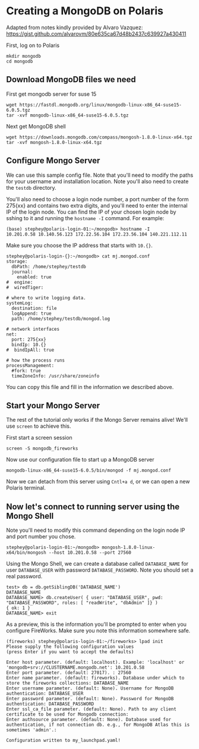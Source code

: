 # Creating a MongoDB on Polaris

Adapted from notes kindly provided by Alvaro Vazquez: https://gist.github.com/alvarovm/80e635ca67d48b2437c639927a430411

First, log on to Polaris

```
mkdir mongodb
cd mongodb
```

## Download MongoDB files we need

First get mongodb server for suse 15

```
wget https://fastdl.mongodb.org/linux/mongodb-linux-x86_64-suse15-6.0.5.tgz
tar -xvf mongodb-linux-x86_64-suse15-6.0.5.tgz
```

Next get MongoDB shell

```
wget https://downloads.mongodb.com/compass/mongosh-1.8.0-linux-x64.tgz
tar -xvf mongosh-1.8.0-linux-x64.tgz
```

## Configure Mongo Server

We can use this sample config file. Note that you'll need
to modify the paths for your username and installation
location. Note you'll also need to create the `testdb`
directory.

You'll also need to choose a login node number,
a port number of the form 275{xx} and contains two extra digits,
and you'll need to enter the internal IP of the login node. You
can find the IP of your chosen login node by sshing to it and
running the `hostname -I` command. For example:

```
(base) stephey@polaris-login-01:~/mongodb> hostname -I
10.201.0.58 10.140.56.123 172.22.56.104 172.23.56.104 140.221.112.11 
```

Make sure you choose the IP address that starts with `10.{}`.


```
stephey@polaris-login-{}:~/mongodb> cat mj.mongod.conf 
storage:
  dbPath: /home/stephey/testdb
  journal:
    enabled: true
#  engine:
#  wiredTiger:

# where to write logging data.
systemLog:
  destination: file
  logAppend: true
  path: /home/stephey/testdb/mongod.log

# network interfaces
net:
  port: 275{xx}
  bindIp: 10.{}
#  bindIpAll: true

# how the process runs
processManagement:
  #fork: true
  timeZoneInfo: /usr/share/zoneinfo
```

You can copy this file and fill in the information we described
above.

## Start your Mongo Server

The rest of the tutorial only works if the Mongo Server
remains alive! We'll use `screen` to achieve this.

First start a screen session

```
screen -S mongodb_fireworks
```

Now use our configuration file to start up a MongoDB server

```
mongodb-linux-x86_64-suse15-6.0.5/bin/mongod -f mj.mongod.conf
```

Now we can detach from this server using `Cntl+a d`, or we can open a new Polaris
terminal.

## Now let's connect to running server using the Mongo Shell

Note you'll need to modify this command depending on the login node IP and port number you chose.

```
stephey@polaris-login-01:~/mongodb> mongosh-1.8.0-linux-x64/bin/mongosh --host 10.201.0.58 --port 27560
```

Using the Mongo Shell, we can create a database called `DATABASE_NAME` for user `DATABASE_USER`
with password `DATABASE_PASSWORD`. Note you should set a real password.

```
test> db = db.getSiblingDB('DATABASE_NAME')
DATABASE_NAME
DATABASE_NAME> db.createUser( { user: "DATABASE_USER", pwd: "DATABASE_PASSWORD", roles: [ "readWrite", "dbAdmin" ]} )
{ ok: 1 }
DATABASE_NAME> exit 
```

As a preview, this is the information you'll be prompted to enter when you configure FireWorks.
Make sure you note this information somewhere safe.

```
(fireworks) stephey@polaris-login-01:~/fireworks> lpad init
Please supply the following configuration values
(press Enter if you want to accept the defaults)

Enter host parameter. (default: localhost). Example: 'localhost' or 'mongodb+srv://CLUSTERNAME.mongodb.net': 10.201.0.58
Enter port parameter. (default: 27017). : 27560
Enter name parameter. (default: fireworks). Database under which to store the fireworks collections: DATABASE_NAME
Enter username parameter. (default: None). Username for MongoDB authentication: DATABASE_USER
Enter password parameter. (default: None). Password for MongoDB authentication: DATABASE_PASSWORD
Enter ssl_ca_file parameter. (default: None). Path to any client certificate to be used for Mongodb connection: 
Enter authsource parameter. (default: None). Database used for authentication, if not connection db. e.g., for MongoDB Atlas this is sometimes 'admin'.: 

Configuration written to my_launchpad.yaml!
```

